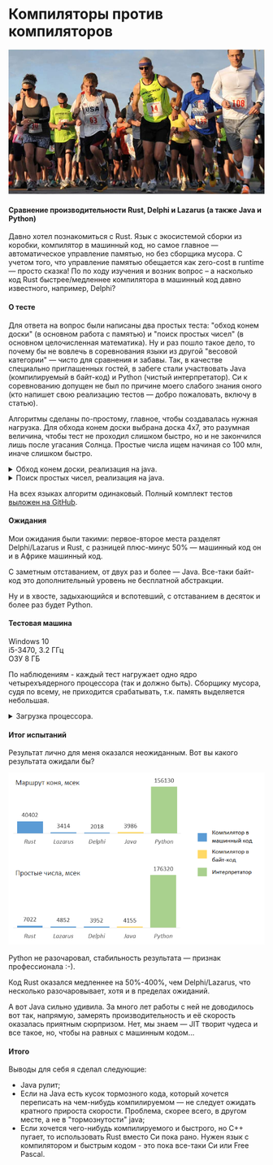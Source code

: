 # Компиляторы против компиляторов

![title.png](title.png)

#### Сравнение производительности Rust, Delphi и Lazarus (а также Java и Python)  

Давно хотел познакомиться с Rust. Язык с экосистемой сборки из коробки, компилятор в машинный код, 
но самое главное — автоматическое управление памятью, но без сборщика мусора.
С учетом того, что управление памятью обещается как zero-cost в runtime — просто сказка! 
По по ходу изучения и возник вопрос – а насколько код Rust быстрее/медленнее 
компилятора в машинный код давно известного, например, Delphi?


#### О тесте

Для ответа на вопрос были написаны два простых теста: "обход конем доски" (в основном
работа с памятью) и "поиск простых чисел" (в основном целочисленная математика). Ну и раз
пошло такое дело, то почему бы не вовлечь в соревнования языки из другой "весовой
категории" — чисто для сравнения и забавы. Так, в качестве специально приглашенных 
гостей,  в забеге стали участвовать Java (компилируемый в байт-код) и Python (чистый интерпретатор). 
Си к соревнованию допущен не был по причине моего слабого знания оного 
(кто напишет свою реализацию тестов — добро пожаловать, включу в статью).

Алгоритмы сделаны по-простому, главное, чтобы создавалась нужная нагрузка. Для обхода конем доски выбрана доска 4х7, 
это разумная величина, чтобы тест не проходил слишком быстро, но и не закончился лишь после угасания Солнца.
Простые числа ищем начиная со 100 млн, иначе слишком быстро. 

<details>
<summary>Обход конем доски, реализация на java.</summary>

```java
/**
 * Store for statistic
 */
static class State {
    int path_count_total = 0;
    int path_count_ok = 0;
}

/**
 * Calc and print all full knight's tours over specified board
 *
 * @param size_x board size x
 * @param size_y board size y
 * @param x0     tour start cell x
 * @param y0     tour start cell y
 */
static void calc_horse(int size_x, int size_y, int x0, int y0) {
    System.out.println(String.format("Hello, horse, board %sx%s", size_x, +size_y));

    int[][] grid = new int[size_y][size_x];

    State state = new State();

    Date time_0 = new Date();
    step_horce(1, state, x0, y0, grid);
    Date time_1 = new Date();

    System.out.println(String.format("Board %sx%s, full path count: %s, total path count: %s", size_x, size_y, state.path_count_ok, state.path_count_total));

    double duration_sec = (time_1.getTime() - time_0.getTime()) / 1000.0;
    System.out.println("duration: " + duration_sec + " sec");
}

private static void step_horce(int step_no, State state, int x0, int y0, int[][] position) {
    // ---------------------
    // Make my step
    position[y0][x0] = step_no;

    // ---------------------
    // Try to do next 8 steps
    int size_y = position.length;
    int size_x = position[0].length;
    int board_size = size_x * size_y;

    int[][] step_diffs = {{1, -2}, {2, -1}, {2, 1}, {1, 2}, {-1, 2}, {-2, 1}, {-2, -1}, {-1, -2}};

    int steps_done = 0;
    for (int s = 0; s < 8; s++) {
        int[] step_diff = step_diffs[s];
        int x1 = x0 + step_diff[0];
        int y1 = y0 + step_diff[1];

        if (x1 < 0 || x1 >= size_x) {
            continue;
        }
        if (y1 < 0 || y1 >= size_y) {
            continue;
        }
        if (position[y1][x1] != 0) {
            continue;
        }

        step_horce(step_no + 1, state, x1, y1, position);

        steps_done = steps_done + 1;
    }

    // ---------------------
    // Whe have no more cell to step?
    if (steps_done == 0) {
        state.path_count_total = state.path_count_total + 1;
    }

    if (steps_done == 0 && step_no == board_size) {
        state.path_count_ok = state.path_count_ok + 1;
        System.out.println(String.format("Full path count: %s/%s", state.path_count_ok, state.path_count_total));
        print_board(position);
        System.out.println();
    }

    // ---------------------
    // Make my step back
    position[y0][x0] = 0;
}
```

</details>

<details>
<summary>Поиск простых чисел, реализация на java.</summary>

~~~java
public static void print_primes(int start_from, int count) {
    System.out.println("Hello, print_primes!");

    int n = start_from;
    while (count > 0) {
        Date time_0 = new Date();
        boolean is_prime = is_prime_number(n);
        Date time_1 = new Date();

        if (is_prime) {
            long duration = (time_1.getTime() - time_0.getTime());
            System.out.println(n + ", " + duration + " msec");
            count = count - 1;
        }

        n = n + 1;
    }
}

public static boolean is_prime_number(int number) {
    int i = 2;
    while (i < number) {
        if (number % i == 0) {
            return false;
        }
        i = i + 1;
    }

    return true;
}
~~~

</details>

На всех языках алгоритм одинаковый. Полный комплект тестов [выложен на GitHub](https://github.com/SazonovDenis/test-speed).


#### Ожидания

Мои ожидания были такими: первое-второе места разделят Delphi/Lazarus и Rust, с разницей плюс-минус
50% — машинный код он и в Африке машинный код.

С заметным отставанием, от двух раз и более — Java. Все-таки байт-код это дополнительный уровень не бесплатной абстракции.

Ну и в хвосте, задыхающийся и вспотевший, с отставанием в десяток и более раз будет Python.


#### Тестовая машина

Windows 10<br>
i5-3470, 3.2 ГГц<br>
ОЗУ 8 ГБ

По наблюдениям - каждый тест нагружает одно ядро четырехъядерного процессора (так и должно быть).
Сборщику мусора, судя по всему, не приходится срабатывать, т.к. память выделяется небольшая.

<details>
<summary>Загрузка процессора.</summary>

![process1.png](process1.png)

![process2.png](process2.png)

![process3.png](process3.png)

</details>


#### Итог испытаний

Результат лично для меня оказался неожиданным. Вот вы какого результата ожидали бы?

![result.png](result.png)

Python не разочаровал, стабильность результата — признак профессионала :-). 

Код Rust оказался медленнее на 50%-400%, чем Delphi/Lazarus, что несколько разочаровывает, хотя и в
пределах ожиданий.

А вот Java сильно удивила. За много лет работы с ней не доводилось вот так, напрямую, замерять
производительность и её скорость оказалась приятным сюрпризом. Нет, мы знаем — JIT творит
чудеса и все такое, но, чтобы на равных с машинным кодом...


#### Итого

Выводы для себя я сделал следующие: 

- Java рулит;
- Если на Java есть кусок тормозного кода, который хочется переписать 
  на чем-нибудь компилируемом — не следует ожидать кратного прироста скорости. 
  Проблема, скорее всего, в другом месте, а не в "тормознутости" java;
- Если хочется чего-нибудь компилируемого и быстрого, но C++ пугает, то использовать Rust вместо Си пока рано. 
  Нужен язык с компилятором и быстрым кодом - это пока все-таки Си или Free Pascal.  

